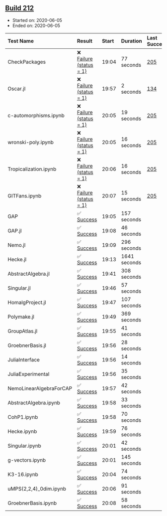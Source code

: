 ## [Build 212](https://oscarci.mathematik.uni-kl.de/job/oscar-stable/212/)

* Started on: 2020-06-05
* Ended on: 2020-06-05

| Test Name    | Result | Start | Duration | Last Success | First Failure |
|:-------------|:-------|:------|:---------|:-------------|:--------------|
| CheckPackages | ❌ [Failure (status = 1)](https://oscarci.mathematik.uni-kl.de/job/oscar-stable/212/artifact/logs/build-212/CheckPackages.log) | 19:04 | 77 seconds | [205](https://oscarci.mathematik.uni-kl.de/job/oscar-stable/205/) | [206](https://oscarci.mathematik.uni-kl.de/job/oscar-stable/206/) |
| Oscar.jl | ❌ [Failure (status = 1)](https://oscarci.mathematik.uni-kl.de/job/oscar-stable/212/artifact/logs/build-212/Oscar.jl.log) | 19:57 | 2 seconds | [134](https://oscarci.mathematik.uni-kl.de/job/oscar-stable/134/) | [177](https://oscarci.mathematik.uni-kl.de/job/oscar-stable/177/) |
| c-automorphisms.ipynb | ❌ [Failure (status = 1)](https://oscarci.mathematik.uni-kl.de/job/oscar-stable/212/artifact/logs/build-212/c-automorphisms.ipynb.log) | 20:05 | 19 seconds | [205](https://oscarci.mathematik.uni-kl.de/job/oscar-stable/205/) | [206](https://oscarci.mathematik.uni-kl.de/job/oscar-stable/206/) |
| wronski-poly.ipynb | ❌ [Failure (status = 1)](https://oscarci.mathematik.uni-kl.de/job/oscar-stable/212/artifact/logs/build-212/wronski-poly.ipynb.log) | 20:05 | 16 seconds | [205](https://oscarci.mathematik.uni-kl.de/job/oscar-stable/205/) | [206](https://oscarci.mathematik.uni-kl.de/job/oscar-stable/206/) |
| Tropicalization.ipynb | ❌ [Failure (status = 1)](https://oscarci.mathematik.uni-kl.de/job/oscar-stable/212/artifact/logs/build-212/Tropicalization.ipynb.log) | 20:06 | 16 seconds | [205](https://oscarci.mathematik.uni-kl.de/job/oscar-stable/205/) | [206](https://oscarci.mathematik.uni-kl.de/job/oscar-stable/206/) |
| GITFans.ipynb | ❌ [Failure (status = 1)](https://oscarci.mathematik.uni-kl.de/job/oscar-stable/212/artifact/logs/build-212/GITFans.ipynb.log) | 20:07 | 15 seconds | [205](https://oscarci.mathematik.uni-kl.de/job/oscar-stable/205/) | [206](https://oscarci.mathematik.uni-kl.de/job/oscar-stable/206/) |
| GAP | ✅ [Success](https://oscarci.mathematik.uni-kl.de/job/oscar-stable/212/artifact/logs/build-212/GAP.log) | 19:05 | 157 seconds |  |  |
| GAP.jl | ✅ [Success](https://oscarci.mathematik.uni-kl.de/job/oscar-stable/212/artifact/logs/build-212/GAP.jl.log) | 19:08 | 46 seconds |  |  |
| Nemo.jl | ✅ [Success](https://oscarci.mathematik.uni-kl.de/job/oscar-stable/212/artifact/logs/build-212/Nemo.jl.log) | 19:09 | 296 seconds |  |  |
| Hecke.jl | ✅ [Success](https://oscarci.mathematik.uni-kl.de/job/oscar-stable/212/artifact/logs/build-212/Hecke.jl.log) | 19:13 | 1641 seconds |  |  |
| AbstractAlgebra.jl | ✅ [Success](https://oscarci.mathematik.uni-kl.de/job/oscar-stable/212/artifact/logs/build-212/AbstractAlgebra.jl.log) | 19:41 | 308 seconds |  |  |
| Singular.jl | ✅ [Success](https://oscarci.mathematik.uni-kl.de/job/oscar-stable/212/artifact/logs/build-212/Singular.jl.log) | 19:46 | 57 seconds |  |  |
| HomalgProject.jl | ✅ [Success](https://oscarci.mathematik.uni-kl.de/job/oscar-stable/212/artifact/logs/build-212/HomalgProject.jl.log) | 19:47 | 107 seconds |  |  |
| Polymake.jl | ✅ [Success](https://oscarci.mathematik.uni-kl.de/job/oscar-stable/212/artifact/logs/build-212/Polymake.jl.log) | 19:49 | 369 seconds |  |  |
| GroupAtlas.jl | ✅ [Success](https://oscarci.mathematik.uni-kl.de/job/oscar-stable/212/artifact/logs/build-212/GroupAtlas.jl.log) | 19:55 | 41 seconds |  |  |
| GroebnerBasis.jl | ✅ [Success](https://oscarci.mathematik.uni-kl.de/job/oscar-stable/212/artifact/logs/build-212/GroebnerBasis.jl.log) | 19:56 | 28 seconds |  |  |
| JuliaInterface | ✅ [Success](https://oscarci.mathematik.uni-kl.de/job/oscar-stable/212/artifact/logs/build-212/JuliaInterface.log) | 19:56 | 14 seconds |  |  |
| JuliaExperimental | ✅ [Success](https://oscarci.mathematik.uni-kl.de/job/oscar-stable/212/artifact/logs/build-212/JuliaExperimental.log) | 19:56 | 35 seconds |  |  |
| NemoLinearAlgebraForCAP | ✅ [Success](https://oscarci.mathematik.uni-kl.de/job/oscar-stable/212/artifact/logs/build-212/NemoLinearAlgebraForCAP.log) | 19:57 | 42 seconds |  |  |
| AbstractAlgebra.ipynb | ✅ [Success](https://oscarci.mathematik.uni-kl.de/job/oscar-stable/212/artifact/logs/build-212/AbstractAlgebra.ipynb.log) | 19:58 | 33 seconds |  |  |
| CohP1.ipynb | ✅ [Success](https://oscarci.mathematik.uni-kl.de/job/oscar-stable/212/artifact/logs/build-212/CohP1.ipynb.log) | 19:58 | 70 seconds |  |  |
| Hecke.ipynb | ✅ [Success](https://oscarci.mathematik.uni-kl.de/job/oscar-stable/212/artifact/logs/build-212/Hecke.ipynb.log) | 19:59 | 76 seconds |  |  |
| Singular.ipynb | ✅ [Success](https://oscarci.mathematik.uni-kl.de/job/oscar-stable/212/artifact/logs/build-212/Singular.ipynb.log) | 20:01 | 42 seconds |  |  |
| g-vectors.ipynb | ✅ [Success](https://oscarci.mathematik.uni-kl.de/job/oscar-stable/212/artifact/logs/build-212/g-vectors.ipynb.log) | 20:01 | 145 seconds |  |  |
| K3-16.ipynb | ✅ [Success](https://oscarci.mathematik.uni-kl.de/job/oscar-stable/212/artifact/logs/build-212/K3-16.ipynb.log) | 20:04 | 74 seconds |  |  |
| uMPS(2,2,4)_0dim.ipynb | ✅ [Success](https://oscarci.mathematik.uni-kl.de/job/oscar-stable/212/artifact/logs/build-212/uMPS-2-2-4-_0dim.ipynb.log) | 20:06 | 91 seconds |  |  |
| GroebnerBasis.ipynb | ✅ [Success](https://oscarci.mathematik.uni-kl.de/job/oscar-stable/212/artifact/logs/build-212/GroebnerBasis.ipynb.log) | 20:08 | 58 seconds |  |  |
